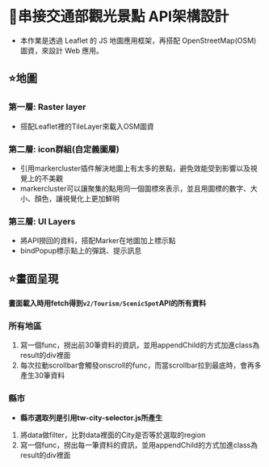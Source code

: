 # 📝串接交通部觀光景點 API架構設計
- 本作業是透過 Leaflet 的 JS 地圖應用框架，再搭配 OpenStreetMap(OSM) 圖資，來設計 Web 應用。
## ⭐️地圖
### 第一層: Raster layer
- 搭配Leaflet裡的TileLayer來載入OSM圖資
### 第二層: icon群組(自定義圖層)
- 引用markercluster插件解決地圖上有太多的景點，避免效能受到影響以及視覺上的不美觀
- markercluster可以讓聚集的點用同一個圖標來表示，並且用圖標的數字、大小、顏色，讓視覺化上更加鮮明
### 第三層: UI Layers
- 將API撈回的資料，搭配Marker在地圖加上標示點
- bindPopup標示點上的彈跳、提示訊息


## ⭐️畫面呈現
**畫面載入時用fetch得到`v2/Tourism/ScenicSpot`API的所有資料**
### 所有地區
 1. 寫一個func，撈出前30筆資料的資訊，並用appendChild的方式加進class為result的div裡面
 2. 每次拉動scrollbar會觸發onscroll的func，而當scrollbar拉到最底時，會再多產生30筆資料
### 縣市
- **縣市選取列是引用tw-city-selector.js所產生**
 1. 將data做filter，比對data裡面的City是否等於選取的region
 2. 寫一個func，撈出每一筆資料的資訊，並用appendChild的方式加進class為result的div裡面
